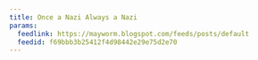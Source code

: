 ```yaml
---
title: Once a Nazi Always a Nazi
params:
  feedlink: https://mayworm.blogspot.com/feeds/posts/default
  feedid: f69bbb3b25412f4d98442e29e75d2e70
---
```

